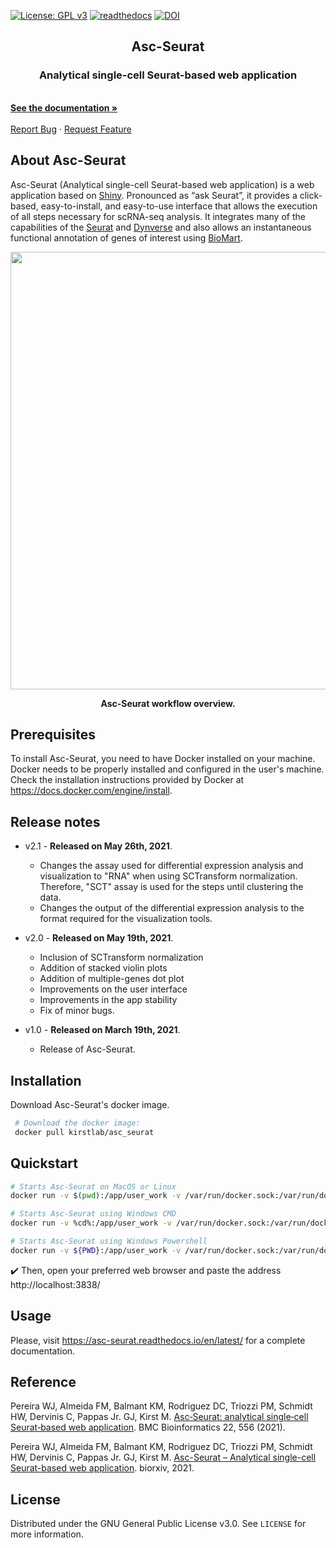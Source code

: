 [![License: GPL v3](https://img.shields.io/badge/License-GPLv3-blue.svg)](https://www.gnu.org/licenses/gpl-3.0) [![readthedocs](https://readthedocs.org/projects/asc-seurat/badge/?version=latest)](https://asc-seurat.readthedocs.io/en/latest/) [![DOI](https://zenodo.org/badge/DOI/10.5281/zenodo.4623183.svg)](https://doi.org/10.5281/zenodo.4623183)

<p align="center">
  <!-- <a href="https://github.com/othneildrew/Best-README-Template">
    <img src="images/logo.png" alt="Logo" width="80" height="80">
  </a> -->

  <h2 align="center">Asc-Seurat</h2>

  <p align="center">
    <h3 align="center"> Analytical single-cell Seurat-based web application</h3>
    <br />
    <a href="https://asc-seurat.readthedocs.io/en/latest/index.html"><strong>See the documentation »</strong></a>
    <br />
    <br />
    <a href="https://github.com/KirstLab/asc_seurat/issues">Report Bug</a>
    ·
    <a href="https://github.com/KirstLab/asc_seurat/issues">Request Feature</a>
  </p>
</p>




<!-- ABOUT THE PROJECT -->
## About Asc-Seurat


Asc-Seurat (Analytical single-cell Seurat-based web application) is a web application based on [Shiny](https://shiny.rstudio.com/). Pronounced as “ask Seurat”, it provides a click-based, easy-to-install, and easy-to-use interface that allows the execution of all steps necessary for scRNA-seq analysis. It integrates many of the capabilities of the [Seurat](https://satijalab.org/seurat/) and [Dynverse](https://dynverse.org/) and also allows an instantaneous functional annotation of genes of interest using [BioMart](http://www.biomart.org/).

<p align="center">
<img src="https://github.com/KirstLab/asc_seurat/raw/main/docs/images/asc_seurat_workflow.png" width="700">
</p>

<p align="center">
<strong>Asc-Seurat workflow overview.</strong>
</p>

<!-- GETTING STARTED -->

## Prerequisites

To install Asc-Seurat, you need to have Docker installed on your machine. Docker needs to be properly installed and configured in the user's machine. Check the installation instructions provided by Docker at https://docs.docker.com/engine/install.

## Release notes

* v2.1 - **Released on May 26th, 2021**.

    - Changes the assay used for differential expression analysis and visualization to "RNA" when using SCTransform normalization. Therefore, "SCT" assay is used for the steps until clustering the data.
    - Changes the output of the differential expression analysis to the format required for the visualization tools. 

* v2.0 - **Released on May 19th, 2021**.

    - Inclusion of SCTransform normalization
    - Addition of stacked violin plots
    - Addition of multiple-genes dot plot
    - Improvements on the user interface
    - Improvements in the app stability
    - Fix of minor bugs.

* v1.0 - **Released on March 19th, 2021**.

    - Release of Asc-Seurat.

## Installation

Download Asc-Seurat's docker image.
   ```sh
    # Download the docker image:
    docker pull kirstlab/asc_seurat
   ```

<!-- USAGE EXAMPLES -->

## Quickstart

```sh
# Starts Asc-Seurat on MacOS or Linux
docker run -v $(pwd):/app/user_work -v /var/run/docker.sock:/var/run/docker.sock -d --name Asc_Seurat --rm -p 3838:3838 kirstlab/asc_seurat

# Starts Asc-Seurat using Windows CMD
docker run -v %cd%:/app/user_work -v /var/run/docker.sock:/var/run/docker.sock -d --name Asc_Seurat --rm -p 3838:3838 kirstlab/asc_seurat

# Starts Asc-Seurat using Windows Powershell
docker run -v ${PWD}:/app/user_work -v /var/run/docker.sock:/var/run/docker.sock -d --name Asc_Seurat --rm -p 3838:3838 kirstlab/asc_seurat
```

:heavy_check_mark: Then, open your preferred web browser and paste the address http://localhost:3838/

## Usage

Please, visit https://asc-seurat.readthedocs.io/en/latest/ for a complete documentation.

## Reference
Pereira WJ, Almeida FM, Balmant KM, Rodriguez DC, Triozzi PM, Schmidt HW, Dervinis C, Pappas Jr. GJ, Kirst M. [Asc‑Seurat: analytical single‑cell Seurat‑based web application](https://bmcbioinformatics.biomedcentral.com/articles/10.1186/s12859-021-04472-2). BMC Bioinformatics 22, 556 (2021).

Pereira WJ, Almeida FM, Balmant KM, Rodriguez DC, Triozzi PM, Schmidt HW, Dervinis C, Pappas Jr. GJ, Kirst M. [Asc-Seurat – Analytical single-cell Seurat-based web application](https://www.biorxiv.org/content/10.1101/2021.03.19.436196v1). biorxiv, 2021.

<!-- LICENSE -->
## License

Distributed under the GNU General Public License v3.0. See `LICENSE` for more information.
